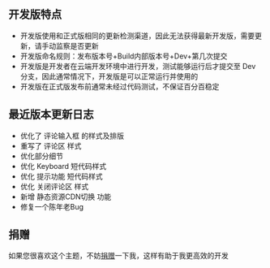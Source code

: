## 开发版特点

- 开发版使用和正式版相同的更新检测渠道，因此无法获得最新开发版，需要更新，请手动监察是否更新
- 开发版命名规则：发布版本号+Build内部版本号+Dev+第几次提交
- 开发版是开发者在云端开发环境中进行开发，测试能够运行后才提交至 Dev 分支，因此通常情况下，开发版是可以正常运行并使用的
- 开发版在正式版发布前通常未经过代码测试，不保证百分百稳定

## 最近版本更新日志

- 优化了 评论输入框 的样式及排版
- 重写了 评论区 样式
- 优化部分细节
- 优化 Keyboard 短代码样式
- 优化 提示功能 短代码样式
- 优化 关闭评论区 样式
- 新增 静态资源CDN切换 功能
- 修复一个陈年老Bug

## 捐赠

如果您很喜欢这个主题，不妨[捐赠](https://www.verypoor.cn)一下我，这样有助于我更高效的开发